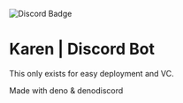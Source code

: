 ![Discord Badge](https://img.shields.io/discord/223909216866402304?color=%237289da&label=Dligence%20%28discordeno%29&logo=Discord)
# Karen | Discord Bot
This only exists for easy deployment and VC.

Made with deno & denodiscord
